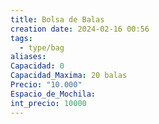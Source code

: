 ```yaml
---
title: Bolsa de Balas
creation date: 2024-02-16 00:56
tags:
  - type/bag
aliases: 
Capacidad: 0
Capacidad_Maxima: 20 balas
Precio: "10.000"
Espacio_de_Mochila: 
int_precio: 10000
---
```


